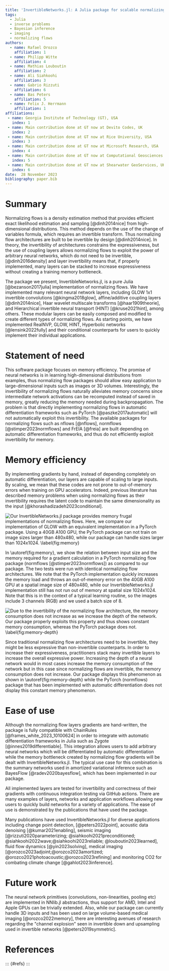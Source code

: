 ```yaml
---
title: 'InvertibleNetworks.jl: A Julia package for scalable normalizing flows'
tags:
  - Julia
  - inverse problems
  - Bayesian inference
  - imaging
  - normalizing flows
authors:
  - name: Rafael Orozco
    affiliation: 1
  - name: Philipp Witte
    affiliation: 4
  - name: Mathias Louboutin
    affiliation: 2
  - name: Ali Siahkoohi
    affiliation: 3
  - name: Gabrio Rizzuti
    affiliation: 6
  - name: Bas Peters
    affiliation: 5
  - name: Felix J. Herrmann
    affiliation: 1
affiliations:
 - name: Georgia Institute of Technology (GT), USA
   index: 1
 - name: Main contribution done at GT now at Devito Codes, UK
   index: 2
 - name: Main contribution done at GT now at Rice University, USA
   index: 3
 - name: Main contribution done at GT now at Microsoft Research, USA
   index: 4
 - name: Main contribution done at GT now at Computational Geosciences Inc, Canada
   index: 5
 - name: Main contribution done at GT now at Shearwater GeoServices, UK
   index: 6
date:  28 November 2023  
bibliography: paper.bib
---
```


# Summary

Normalizing flows is a density estimation method that provides efficient exact likelihood estimation and sampling [@dinh2014nice] from high-dimensional distributions. This method depends on the use of the change of variables formula, which requires an invertible transform. Thus normalizing flow architectures are built to be invertible by design [@dinh2014nice]. In theory, the invertibility of architectures constrains the expressiveness, but the use of coupling layers allows normalizing flows to exploit the power of arbitrary neural networks, which do not need to be invertible, [@dinh2016density] and layer invertibility means that, if properly implemented, many layers can be stacked to increase expressiveness without creating a training memory bottleneck.  

The package we present, InvertibleNetworks.jl, is a pure Julia [@bezanson2017julia] implementation of normalizing flows. We have implemented many relevant neural network layers, including GLOW 1x1 invertible convolutions [@kingma2018glow], affine/additive coupling layers [@dinh2014nice], Haar wavelet multiscale transforms [@haar1909theorie], and Hierarchical invertible neural transport (HINT) [@kruse2021hint], among others. These modular layers can be easily composed and modified to create different types of normalizing flows. As starting points, we have implemented RealNVP, GLOW, HINT, Hyperbolic networks [@lensink2022fully] and their conditional counterparts for users to quickly implement their individual applications. 

# Statement of need

This software package focuses on memory efficiency. The promise of neural networks is in learning high-dimensional distributions from examples, thus normalizing flow packages should allow easy application to large-dimensional inputs such as images or 3D volumes. Interestingly, the invertibility of normalizing flows naturally alleviates memory concerns since intermediate network activations can be recomputed instead of saved in memory, greatly reducing the memory needed during backpropagation. The problem is that directly implementing normalizing flows in automatic differentiation frameworks such as PyTorch [@paszke2017automatic] will not automatically exploit this invertibility. The available packages for normalizing flows such as nflows [@nflows], normflows [@stimper2023normflows] and FrEIA [@freia] are built depending on automatic differentiation frameworks, and thus do not efficiently exploit invertibility for memory. 

# Memory efficiency
By implementing gradients by hand, instead of depending completely on automatic differentiation, our layers are capable of scaling to large inputs. By scaling, we mean that these codes are not prone to out-of-memory errors when training on GPU accelerators. Indeed, previous literature has described memory problems when using normalizing flows as their invertibility requires the latent code to maintain the same dimensionality as the input [@khorashadizadeh2023conditional].

![Our InvertibleNetworks.jl package provides memory frugal implementations of normalizing flows. Here, we compare our implementation of GLOW with an equivalent implementation in a PyTorch package.  Using a 40GB A100 GPU, the PyTorch package can not train on image sizes larger than 480x480,  while our package can handle sizes larger than 1024x1024.
\label{fig:memory}](./figs/mem_used_new.png)

In \autoref{fig:memory}, we show the relation between input size and the memory required for a gradient calculation in a PyTorch normalizing flow package (normflows [@stimper2023normflows]) as compared to our package. The two tests were run with identical normalizing flow architectures. We note that the PyTorch implementation quickly increases the memory load and throws an out-of-memory error on the 40GB A100 GPU at a spatial image size of 480x480, while our InvertibleNetworks.jl implementation still has not run out of memory at spatial size 1024x1024. Note that this is in the context of a typical learning routine, so the images include 3 channels (RGB) and we used a batch size of 8. 

![Due to the invertibility of the normalizing flow architecture, the memory consumption does not increase as we increase the depth of the network. Our package properly exploits this property and thus shows constant memory consumption, whereas the PyTorch package does not. 
\label{fig:memory-depth}](./figs/mem_used_new_depth.png)


Since traditional normalizing flow architectures need to be invertible, they might be less expressive than non-invertible counterparts. In order to increase their expressiveness, practitioners stack many invertible layers to increase the overall expressive power. Increasing the depth of a neural network would in most cases increase the memory consumption of the network but in this case since normalizing flows are invertible, the memory consumption does not increase. Our package displays this phenomenon as shown in \autoref{fig:memory-depth} while the PyTorch (normflows) package that has been implemented with automatic differentiation does not display this constant memory phenomenon. 

# Ease of use
Although the normalizing flow layers gradients are hand-written, the package is fully compatible with ChainRules [@frames_white_2023_10100624] in order to integrate with automatic differentiation frameworks in Julia such as Zygote [@innes2019differentiable]. This integration allows users to add arbitrary neural networks which will be differentiated by automatic differentiation while the memory bottleneck created by normalizing flow gradients will be dealt with InvertibleNetworks.jl. The typical use case for this combination is the summary networks used in amortized variational inference such as BayesFlow [@radev2020bayesflow], which has been implemented in our package. 

All implemented layers are tested for invertibility and correctness of their gradients with continuous integration testing via GitHub actions.  There are many examples of layers, networks and application workflows allowing new users to quickly build networks for a variety of applications. The ease of use is demonstrated by the publications that have used the package.

Many publications have used InvertibleNetworks.jl for diverse applications including change point detection, [@peters2022point], acoustic data denoising [@kumar2021enabling], seismic imaging [@rizzuti2020parameterizing; @siahkoohi2021preconditioned; @siahkoohi2022wave;@siahkoohi2023reliable; @louboutin2023learned], fluid flow dynamics [@yin2023solving], medical imaging [@orozco2023adjoint;@orozco2023amortized; @orozco2021photoacoustic;@orozco2023refining] and monitoring CO2 for combating climate change [@gahlot2023inference].

# Future work
The neural network primitives (convolutions, non-linearities, pooling etc) are implemented in NNlib.jl abstractions, thus support for AMD, Intel and Apple GPUs can be trivially extended. Also, while our package can currently handle 3D inputs and has been used on large volume-based medical imaging [@orozco2022memory], there are interesting avenues of research regarding the "channel explosion" seen in invertible down and upsampling used in invertible networks [@peters2019symmetric]. 



# References

::: {#refs}
:::

